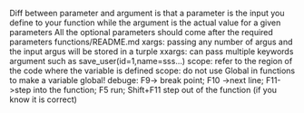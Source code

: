 Diff between parameter and argument is that a parameter is the input you define to your function while the argument is the actual value for a given parameters
All the optional parameters should come after the required parameters functions/README.md
xargs: passing any number of argus and the input argus will be stored in a turple
xxargs: can pass multiple keywords argument such as save_user(id=1,name=sss...)
scope: refer to the region of the code where the variable is defined
scope: do not use Global in functions to make a variable global!
debuge: F9-> break point; F10 ->next line; F11->step into the function; F5 run; Shift+F11 step out of the function (if you know it is correct)
